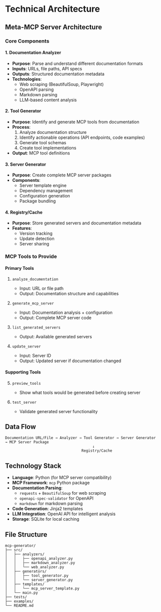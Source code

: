 # Technical Architecture

## Meta-MCP Server Architecture

### Core Components

#### 1. Documentation Analyzer
- **Purpose**: Parse and understand different documentation formats
- **Inputs**: URLs, file paths, API specs
- **Outputs**: Structured documentation metadata
- **Technologies**: 
  - Web scraping (BeautifulSoup, Playwright)
  - OpenAPI parsing
  - Markdown parsing
  - LLM-based content analysis

#### 2. Tool Generator
- **Purpose**: Identify and generate MCP tools from documentation
- **Process**:
  1. Analyze documentation structure
  2. Identify actionable operations (API endpoints, code examples)
  3. Generate tool schemas
  4. Create tool implementations
- **Output**: MCP tool definitions

#### 3. Server Generator
- **Purpose**: Create complete MCP server packages
- **Components**:
  - Server template engine
  - Dependency management
  - Configuration generation
  - Package bundling

#### 4. Registry/Cache
- **Purpose**: Store generated servers and documentation metadata
- **Features**:
  - Version tracking
  - Update detection
  - Server sharing

### MCP Tools to Provide

#### Primary Tools
1. `analyze_documentation`
   - Input: URL or file path
   - Output: Documentation structure and capabilities

2. `generate_mcp_server`
   - Input: Documentation analysis + configuration
   - Output: Complete MCP server code

3. `list_generated_servers`
   - Output: Available generated servers

4. `update_server`
   - Input: Server ID
   - Output: Updated server if documentation changed

#### Supporting Tools
5. `preview_tools`
   - Show what tools would be generated before creating server

6. `test_server`
   - Validate generated server functionality

## Data Flow
```
Documentation URL/File → Analyzer → Tool Generator → Server Generator → MCP Server Package
                                        ↓
                                   Registry/Cache
```

## Technology Stack
- **Language**: Python (for MCP server compatibility)
- **MCP Framework**: `mcp` Python package
- **Documentation Parsing**: 
  - `requests` + `BeautifulSoup` for web scraping
  - `openapi-spec-validator` for OpenAPI
  - `markdown` for markdown parsing
- **Code Generation**: Jinja2 templates
- **LLM Integration**: OpenAI API for intelligent analysis
- **Storage**: SQLite for local caching

## File Structure
```
mcp-generator/
├── src/
│   ├── analyzers/
│   │   ├── openapi_analyzer.py
│   │   ├── markdown_analyzer.py
│   │   └── web_analyzer.py
│   ├── generators/
│   │   ├── tool_generator.py
│   │   └── server_generator.py
│   ├── templates/
│   │   └── mcp_server_template.py
│   └── main.py
├── tests/
├── examples/
└── README.md
```
